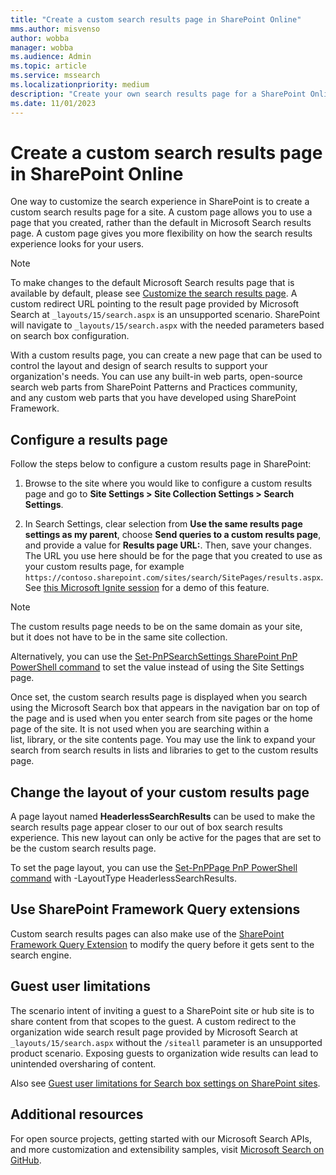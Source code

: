 ```yaml
---
title: "Create a custom search results page in SharePoint Online"
mms.author: misvenso
author: wobba
manager: wobba
ms.audience: Admin
ms.topic: article
ms.service: mssearch
ms.localizationpriority: medium
description: "Create your own search results page for a SharePoint Online site"
ms.date: 11/01/2023
---
```


# Create a custom search results page in SharePoint Online

One way to customize the search experience in SharePoint is to create a custom search results page for a site. A custom page allows you to use a page that you created, rather than the default in Microsoft Search results page. A custom page gives you more flexibility on how the search results experience looks for your users.

>[!NOTE]
> To make changes to the default Microsoft Search results page that is
available by default, please see [Customize the search results page](customize-search-page.md).
> A custom redirect URL pointing to the result page provided by Microsoft Search at `_layouts/15/search.aspx` is an unsupported scenario. SharePoint will navigate to `_layouts/15/search.aspx` with the needed parameters based on search box configuration.

With a custom results page, you can create a new page that can be used to control the layout and design of search results to support your organization's needs. You can use any built-in web parts, open-source search web parts from SharePoint Patterns and Practices community, and any custom web parts that you have developed using SharePoint Framework.

## Configure a results page

Follow the steps below to configure a custom results page in SharePoint:

1. Browse to the site where you would like to configure a custom results page and go to **Site Settings > Site Collection Settings > Search Settings**.

2. In Search Settings, clear selection from **Use the same results page settings as my parent**, choose **Send queries to a custom results page**, and provide a value for **Results page URL:**. Then, save your changes. The URL you use here should be for the page that you created to use as your custom results page, for example `https://contoso.sharepoint.com/sites/search/SitePages/results.aspx`. See [this Microsoft Ignite session](https://youtu.be/jKpIDBalLW0?t=1508) for a demo of this feature.

>[!NOTE]
> The custom results page needs to be on the same domain as your site, but it does not have to be in the same site collection.  

Alternatively, you can use the [Set-PnPSearchSettings SharePoint PnP PowerShell command](https://pnp.github.io/powershell/cmdlets/Set-PnPSearchSettings.html) to set the value instead of using the Site Settings page.

Once set, the custom search results page is displayed when you search using the Microsoft Search box that appears in the navigation bar on top of the page and is used when you enter search from site pages or the home page of the site. It is not used when you are searching within a list, library, or the site contents page. You may use the link to expand your search from search results in lists and libraries to get to the custom results page.

## Change the layout of your custom results page

A page layout named **HeaderlessSearchResults** can be used to make the search results page appear closer to our out of box search results experience. This new layout can only be active for the pages that are set to be the custom search results page.

To set the page layout, you can use the [Set-PnPPage PnP PowerShell
command](https://pnp.github.io/powershell/cmdlets/Set-PnPPage.html) with -LayoutType HeaderlessSearchResults.

## Use SharePoint Framework Query extensions

Custom search results pages can also make use of the [SharePoint Framework Query Extension](/sharepoint/dev/spfx/building-search-extensions) to modify the query before it gets sent to the search engine.

## Guest user limitations

The scenario intent of inviting a guest to a SharePoint site or hub site is to share content from that scopes to the guest. A custom redirect to the organization wide search result page provided by Microsoft Search at `_layouts/15/search.aspx` without the `/siteall` parameter is an unsupported product scenario. Exposing guests to organization wide results can lead to unintended oversharing of content.

Also see [Guest user limitations for Search box settings on SharePoint sites](./manage-spo-search-box.md).

## Additional resources

For open source projects, getting started with our Microsoft Search
APIs, and more customization and extensibility samples, visit [Microsoft
Search on GitHub](https://github.com/microsoft-search).
